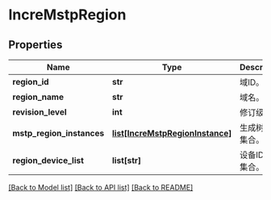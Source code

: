 # IncreMstpRegion

## Properties
Name | Type | Description | Notes
------------ | ------------- | ------------- | -------------
**region_id** | **str** | 域ID。 | 
**region_name** | **str** | 域名。 | [optional] 
**revision_level** | **int** | 修订级别。 | [optional] 
**mstp_region_instances** | [**list[IncreMstpRegionInstance]**](IncreMstpRegionInstance.md) | 生成树实例集合。 | [optional] 
**region_device_list** | **list[str]** | 设备ID实例集合。 | [optional] 

[[Back to Model list]](../README.md#documentation-for-models) [[Back to API list]](../README.md#documentation-for-api-endpoints) [[Back to README]](../README.md)


